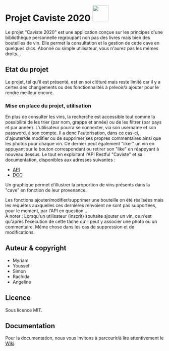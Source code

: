 # Projet Caviste 2020   <img src="/logo/Vin.png" width="50">

Le projet "Caviste 2020" est une application conçue sur les principes d'une bibliothèque personnelle regroupant non pas des livres mais bien des bouteilles de vin.
Elle permet la consultation et la gestion de cette cave en quelques clics.
Abonné ou simple utilisateur, vous n'aurez pas les mêmes droits...

## Etat du projet
Le projet, tel qu'il est présenté, est en soi clôturé mais reste limité car il y a certes des changements ou des fonctionnalités à prévoir/à ajouter pour le rendre meilleur encore. 

### Mise en place du projet, utilisation
En plus de consulter les vins, la recherche est accessible tout comme la possibilité de les trier (par nom, grappe et année) ou de les filtrer (par pays et par année). L'utilisateur pourra se connecter, via son username et son password, à son compte. Il a donc l'autorisation, dans ce cas-ci, d'ajouter/de modifier ou de supprimer ses propres commentaires ainsi que les photos pour chaque vin. Ce dernier peut également "liker" un vin en appuyant sur le bouton correspondant ou retirer son "like" en réappyant à nouveau dessus. Le tout en exploitant l'API Restful "Caviste" et sa documentation, disponibles aux adresses suivantes : <br/>
- [API](http://cruth.phpnet.org/epfc/caviste/public/index.php/api/wines/) <br/>
- [DOC](http://cruth.phpnet.org/epfc/caviste/public/index.php)

Un graphique permet d'illustrer la proportion de vins présents dans la "cave" en fonction de leur provenance.

Les fonctions ajouter/modifier/supprimer une bouteille on été réalisées mais les requêtes auxquelles ces dernières renvoient ne sont pas supportées, pour le moment, par l'API en question...<br/>
À noter :
Lorsqu'un utilisateur (inscrit) souhaite ajouter un vin, ce n'est qu'après l'execution de cette tâche qu'il peut y associer une photo ou un commentaire. Même chose dans les cas de suppression et de modifications.

## Auteur & copyright
- Myriam
- Youssef
- Simon
- Rachida
- Angeline

## Licence
Sous licence MIT.


## Documentation
Pour la documentation, nous vous invitons à parcourir/à lire attentivement le [Wiki](https://github.com/simsolden/jsProject/wiki).


